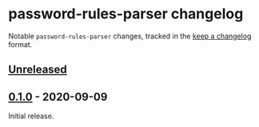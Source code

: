 # password-rules-parser changelog

Notable `password-rules-parser` changes, tracked in the [keep a changelog](https://keepachangelog.com/en/1.0.0/) format.

## [Unreleased]

## [0.1.0] - 2020-09-09

Initial release.

[Unreleased]: https://github.com/1Password/password-rules-parser/compare/v0.1.0...HEAD
[0.1.0]: https://github.com/1Password/password-rules-parser/releases/tag/v0.1.0

